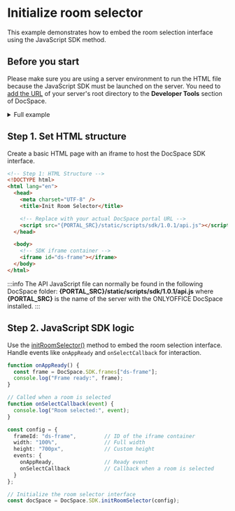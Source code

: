 # Initialize room selector

This example demonstrates how to embed the room selection interface using the JavaScript SDK method.

## Before you start

Please make sure you are using a server environment to run the HTML file because the JavaScript SDK must be launched on the server.
You need to [add the URL](../../get-started/get-started.md#step-1-specifying-the-docspace-url) of your server's root directory to the **Developer Tools** section of DocSpace.

<details>
  <summary>Full example</summary>

``` html
<!-- Step 1: HTML Structure -->
<!DOCTYPE html>
<html lang="en">
  <head>
    <meta charset="UTF-8" />
    <title>Init Room Selector</title>

    <!-- Replace with your actual DocSpace portal URL -->
    <script src="{PORTAL_SRC}/static/scripts/sdk/1.0.1/api.js"></script>
  </head>

  <body>
    <!-- SDK iframe container -->
    <iframe id="ds-frame"></iframe>
  </body>

  <!-- Step 2: JavaScript SDK Logic -->
  <script>
    // Called when the SDK frame is ready
    function onAppReady() {
      const frame = DocSpace.SDK.frames["ds-frame"];
      console.log("Frame ready:", frame);
    }

    // Called when a room is selected
    function onSelectCallback(event) {
      console.log("Room selected:", event);
    }

    const config = {
      frameId: "ds-frame",         // ID of the iframe container
      width: "100%",               // Full width
      height: "700px",             // Custom height
      events: {
        onAppReady,                // Ready event
        onSelectCallback           // Callback when a room is selected
      }
    };

    // Initialize the room selector interface
    const docSpace = DocSpace.SDK.initRoomSelector(config);
  </script>
</html>
```

</details>

## Step 1. Set HTML structure

Create a basic HTML page with an iframe to host the DocSpace SDK interface.

``` html
<!-- Step 1: HTML Structure -->
<!DOCTYPE html>
<html lang="en">
  <head>
    <meta charset="UTF-8" />
    <title>Init Room Selector</title>

    <!-- Replace with your actual DocSpace portal URL -->
    <script src="{PORTAL_SRC}/static/scripts/sdk/1.0.1/api.js"></script>
  </head>

  <body>
    <!-- SDK iframe container -->
    <iframe id="ds-frame"></iframe>
  </body>
</html>
```

:::info
The API JavaScript file can normally be found in the following DocSpace folder: **\{PORTAL_SRC\}/static/scripts/sdk/1.0.1/api.js** where **\{PORTAL_SRC\}** is the name of the server with the ONLYOFFICE DocSpace installed.
:::

## Step 2. JavaScript SDK logic

Use the [initRoomSelector()](../../usage-sdk/methods.md#initroomselector) method to embed the room selection interface. Handle events like `onAppReady` and `onSelectCallback` for interaction.

``` ts
function onAppReady() {
  const frame = DocSpace.SDK.frames["ds-frame"];
  console.log("Frame ready:", frame);
}

// Called when a room is selected
function onSelectCallback(event) {
  console.log("Room selected:", event);
}

const config = {
  frameId: "ds-frame",         // ID of the iframe container
  width: "100%",               // Full width
  height: "700px",             // Custom height
  events: {
    onAppReady,                // Ready event
    onSelectCallback           // Callback when a room is selected
  }
};

// Initialize the room selector interface
const docSpace = DocSpace.SDK.initRoomSelector(config);
```
